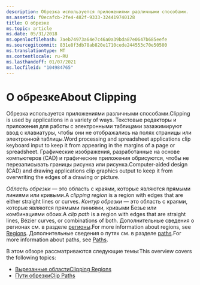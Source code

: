 ```yaml
---
description: Обрезка используется приложениями различными способами.
ms.assetid: f0ecafcb-2fe4-482f-9333-324419740128
title: О обрезке
ms.topic: article
ms.date: 05/31/2018
ms.openlocfilehash: 7aeb74973a64e7c46a0a39bda87e0647b685eefe
ms.sourcegitcommit: 831e8f3db78ab820e1710cede244553c70e50500
ms.translationtype: MT
ms.contentlocale: ru-RU
ms.lasthandoff: 01/07/2021
ms.locfileid: "104984765"
---
```

# <a name="about-clipping"></a><span data-ttu-id="92ec3-103">О обрезке</span><span class="sxs-lookup"><span data-stu-id="92ec3-103">About Clipping</span></span>

<span data-ttu-id="92ec3-104">Обрезка используется приложениями различными способами.</span><span class="sxs-lookup"><span data-stu-id="92ec3-104">Clipping is used by applications in a variety of ways.</span></span> <span data-ttu-id="92ec3-105">Текстовые редакторы и приложения для работы с электронными таблицами зазажимируют ввод с клавиатуры, чтобы они не отображались на полях страницы или электронной таблицы.</span><span class="sxs-lookup"><span data-stu-id="92ec3-105">Word processing and spreadsheet applications clip keyboard input to keep it from appearing in the margins of a page or spreadsheet.</span></span> <span data-ttu-id="92ec3-106">Графические изображения, разработанные на основе компьютеров (CAD) и графические приложения обрисуются, чтобы не перезаписывать границы рисунка или рисунка.</span><span class="sxs-lookup"><span data-stu-id="92ec3-106">Computer-aided design (CAD) and drawing applications clip graphics output to keep it from overwriting the edges of a drawing or picture.</span></span>

<span data-ttu-id="92ec3-107">*Область обрезки* — это область с краями, которые являются прямыми линиями или кривыми.</span><span class="sxs-lookup"><span data-stu-id="92ec3-107">A *clipping region* is a region with edges that are either straight lines or curves.</span></span> <span data-ttu-id="92ec3-108">*Контур обрезки* — это область с краями, которые являются прямыми линиями, кривыми Безье или комбинациями обоих.</span><span class="sxs-lookup"><span data-stu-id="92ec3-108">A *clip path* is a region with edges that are straight lines, Bézier curves, or combinations of both.</span></span> <span data-ttu-id="92ec3-109">Дополнительные сведения о регионах см. в разделе [регионы](regions.md).</span><span class="sxs-lookup"><span data-stu-id="92ec3-109">For more information about regions, see [Regions](regions.md).</span></span> <span data-ttu-id="92ec3-110">Дополнительные сведения о путях см. в разделе [paths](paths.md).</span><span class="sxs-lookup"><span data-stu-id="92ec3-110">For more information about paths, see [Paths](paths.md).</span></span>

<span data-ttu-id="92ec3-111">В этом обзоре рассматриваются следующие темы:</span><span class="sxs-lookup"><span data-stu-id="92ec3-111">This overview covers the following topics:</span></span>

-   [<span data-ttu-id="92ec3-112">Вырезанные области</span><span class="sxs-lookup"><span data-stu-id="92ec3-112">Clipping Regions</span></span>](clipping-regions.md)
-   [<span data-ttu-id="92ec3-113">Пути обрезки</span><span class="sxs-lookup"><span data-stu-id="92ec3-113">Clip Paths</span></span>](clip-paths.md)

 

 



